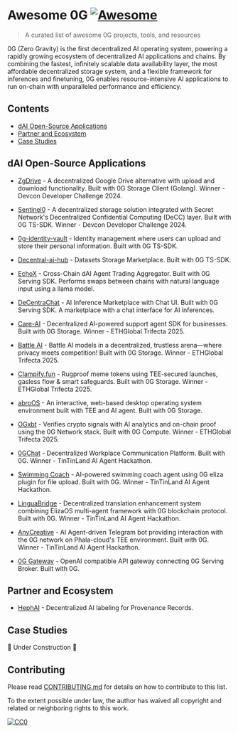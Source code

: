 # Awesome 0G [![Awesome](https://awesome.re/badge.svg)](https://awesome.re)

> A curated list of awesome 0G projects, tools, and resources

0G (Zero Gravity) is the first decentralized AI operating system, powering a rapidly growing ecosystem of decentralized AI applications and chains. By combining the fastest, infinitely scalable data availability layer, the most affordable decentralized storage system, and a flexible framework for inferences and finetuning, 0G enables resource-intensive AI applications to run on-chain with unparalleled performance and efficiency.

## Contents

- [dAI Open-Source Applications](#dai-open-source-applications)
- [Partner and Ecosystem](#partner-and-ecosystem)
- [Case Studies](#case-studies)

## dAI Open-Source Applications

- [ZgDrive](https://github.com/udhaykumarbala/zgDrive) - A decentralized Google Drive alternative with upload and download functionality. Built with 0G Storage Client (Golang). Winner - Devcon Developer Challenge 2024.

- [Sentinel0](https://github.com/capGoblin/Sentinel0) - A decentralized storage solution integrated with Secret Network's Decentralized Confidential Computing (DeCC) layer. Built with 0G TS-SDK. Winner - Devcon Developer Challenge 2024.

- [0g-identity-vault](https://github.com/Raaghav-m/0g-identity-vault) - Identity management where users can upload and store their personal information. Built with 0G TS-SDK.

- [Decentral-ai-hub](https://github.com/Jovian-Dsouza/decentral-ai-hub) - Datasets Storage Marketplace. Built with 0G TS-SDK.

- [EchoX](https://dorahacks.io/buidl/20733) - Cross-Chain dAI Agent Trading Aggregator. Built with 0G Serving SDK. Performs swaps between chains with natural language input using a llama model.

- [DeCentraChat](https://dorahacks.io/buidl/20714) - AI Inference Marketplace with Chat UI. Built with 0G Serving SDK. A marketplace with a chat interface for AI inferences.

- [Care-AI](https://github.com/lovish888/care-ai) - Decentralized AI-powered support agent SDK for businesses. Built with 0G Storage. Winner - ETHGlobal Trifecta 2025.

- [Battle AI](https://github.com/Bhavik-punmiya/ethglobal-trifeacta) - Battle AI models in a decentralized, trustless arena—where privacy meets competition! Built with 0G Storage. Winner - ETHGlobal Trifecta 2025.

- [Clampify.fun](https://github.com/vmmuthu31/Clampify.fun) - Rugproof meme tokens using TEE-secured launches, gasless flow & smart safeguards. Built with 0G Storage. Winner - ETHGlobal Trifecta 2025.

- [abroOS](https://github.com/sagarjethi/abroOS) - An interactive, web-based desktop operating system environment built with TEE and AI agent. Built with 0G Storage.

- [OGxbt](https://github.com/chain-l/trifecta) - Verifies crypto signals with AI analytics and on-chain proof using the 0G Network stack. Built with 0G Compute. Winner - ETHGlobal Trifecta 2025.

- [0GChat](https://github.com/0Gchat/0GChat) - Decentralized Workplace Communication Platform. Built with 0G. Winner - TinTinLand AI Agent Hackathon.

- [Swimming Coach](https://github.com/jjqk/eliza/tree/develop) - AI-powered swimming coach agent using 0G eliza plugin for file upload. Built with 0G. Winner - TinTinLand AI Agent Hackathon.

- [LinguaBridge](https://github.com/redstone-network/LinguaBridge) - Decentralized translation enhancement system combining ElizaOS multi-agent framework with 0G blockchain protocol. Built with 0G. Winner - TinTinLand AI Agent Hackathon.

- [AnyCreative](https://github.com/aiqubits/any-creative) - AI Agent-driven Telegram bot providing interaction with the 0G network on Phala-cloud's TEE environment. Built with 0G. Winner - TinTinLand AI Agent Hackathon.

- [0G Gateway](https://github.com/longcipher/0g-gateway) - OpenAI compatible API gateway connecting 0G Serving Broker. Built with 0G.

## Partner and Ecosystem

- [HephAI](https://www.loom.com/share/3ec002c14b1048fbaff2a3de6f7aa89b?sid=940c4a33-6246-4111-8d08-66c11718684e) - Decentralized AI labeling for Provenance Records.

## Case Studies

🚧 Under Construction 🚧

## Contributing

Please read [CONTRIBUTING.md](CONTRIBUTING.md) for details on how to contribute to this list.

To the extent possible under law, the author has waived all copyright and related or neighboring rights to this work.

[![CC0](https://licensebuttons.net/p/zero/1.0/88x31.png)](https://creativecommons.org/publicdomain/zero/1.0/)

